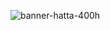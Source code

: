![banner-hatta-400h](https://user-images.githubusercontent.com/92319348/210414317-ccb1b738-1b3a-4281-a92b-24a654ae9b18.png)

<!-- ![banner-hatta-600h](https://user-images.githubusercontent.com/92319348/201095139-f2cbb42c-0c0e-4e04-8eef-a66acaa041b7.jpg) -->

<!--

### Hi there 👋

**hattagh73/hattagh73** is a ✨ _special_ ✨ repository because its `README.md` (this file) appears on your GitHub profile.

Here are some ideas to get you started:

- 🔭 I’m currently working on ...
- 🌱 I’m currently learning ...
- 👯 I’m looking to collaborate on ...
- 🤔 I’m looking for help with ...
- 💬 Ask me about ...
- 📫 How to reach me: ...
- 😄 Pronouns: ...
- ⚡ Fun fact: ...
- [3D Image Reference](https://icons8.com/illustrations/illustration/business-3d-young-woman-standing-with-laptop)
- [Background Image Reference](https://meshgradient.in/)
-->
